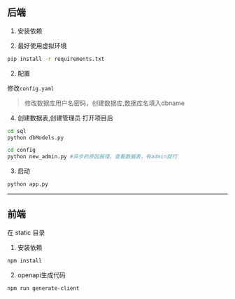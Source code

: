 ## 后端
1. 安装依赖

2. 最好使用虚拟环境
```bash
pip install -r requirements.txt
```

2. 配置

修改`config.yaml`
> 修改数据库用户名密码，创建数据库,数据库名填入dbname

4. 创建数据表,创建管理员
打开项目后 
```bash
cd sql
python dbModels.py

cd config
python new_admin.py #异步的原因报错，查看数据表，有admin就行
```

3. 启动

```bash
python app.py
```

---
## 前端
在 static 目录

1. 安装依赖
```bash
npm install
```

2. openapi生成代码
```bash
npm run generate-client
```


